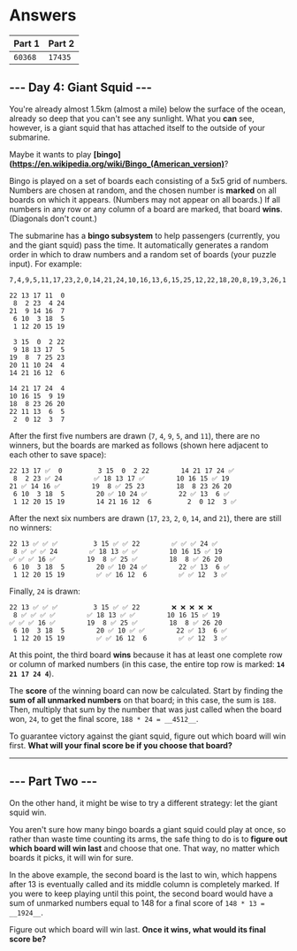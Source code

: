 # Answers

| Part 1  | Part 2  |
| ------- | ------- |
| `60368` | `17435` |

## --- Day 4: Giant Squid ---

You're already almost 1.5km (almost a mile) below the surface of the ocean, already so deep that you can't see any sunlight. What you __can__ see, however, is a giant squid that has attached itself to the outside of your submarine.

Maybe it wants to play __[bingo](https://en.wikipedia.org/wiki/Bingo_(American_version)__?

Bingo is played on a set of boards each consisting of a 5x5 grid of numbers. Numbers are chosen at random, and the chosen number is __marked__ on all boards on which it appears. (Numbers may not appear on all boards.) If all numbers in any row or any column of a board are marked, that board __wins__. (Diagonals don't count.)

The submarine has a __bingo subsystem__ to help passengers (currently, you and the giant squid) pass the time. It automatically generates a random order in which to draw numbers and a random set of boards (your puzzle input). For example:

    7,4,9,5,11,17,23,2,0,14,21,24,10,16,13,6,15,25,12,22,18,20,8,19,3,26,1

    22 13 17 11  0
     8  2 23  4 24
    21  9 14 16  7
     6 10  3 18  5
     1 12 20 15 19

     3 15  0  2 22
     9 18 13 17  5
    19  8  7 25 23
    20 11 10 24  4
    14 21 16 12  6

    14 21 17 24  4
    10 16 15  9 19
    18  8 23 26 20
    22 11 13  6  5
     2  0 12  3  7

After the first five numbers are drawn (`7`, `4`, `9`, `5`, and `11`), there are no winners, but the boards are marked as follows (shown here adjacent to each other to save space):

    22 13 17 ✅  0         3 15  0  2 22        14 21 17 24 ✅
     8  2 23 ✅ 24        ✅ 18 13 17 ✅        10 16 15 ✅ 19
    21 ✅ 14 16 ✅        19  8 ✅ 25 23        18  8 23 26 20
     6 10  3 18  5        20 ✅ 10 24 ✅        22 ✅ 13  6 ✅
     1 12 20 15 19        14 21 16 12  6         2  0 12  3 ✅

After the next six numbers are drawn (`17`, `23`, `2`, `0`, `14`, and `21`), there are still no winners:

    22 13 ✅ ✅ ✅         3 15 ✅ ✅ 22        ✅ ✅ ✅ 24 ✅
     8 ✅ ✅ ✅ 24        ✅ 18 13 ✅ ✅        10 16 15 ✅ 19
    ✅ ✅ ✅ 16 ✅        19  8 ✅ 25 ✅        18  8 ✅ 26 20
     6 10  3 18  5        20 ✅ 10 24 ✅        22 ✅ 13  6 ✅
     1 12 20 15 19        ✅ ✅ 16 12  6        ✅ ✅ 12  3 ✅

Finally, `24` is drawn:

    22 13 ✅ ✅ ✅         3 15 ✅ ✅ 22        ❌ ❌ ❌ ❌ ❌
     8 ✅ ✅ ✅ ✅        ✅ 18 13 ✅ ✅        10 16 15 ✅ 19
    ✅ ✅ ✅ 16 ✅        19  8 ✅ 25 ✅        18  8 ✅ 26 20
     6 10  3 18  5        20 ✅ 10 ✅ ✅        22 ✅ 13  6 ✅
     1 12 20 15 19        ✅ ✅ 16 12  6        ✅ ✅ 12  3 ✅

At this point, the third board __wins__ because it has at least one complete row or column of marked numbers (in this case, the entire top row is marked: __`14 21 17 24 4`__).

The __score__ of the winning board can now be calculated. Start by finding the __sum of all unmarked numbers__ on that board; in this case, the sum is `188`. Then, multiply that sum by the number that was just called when the board won, `24`, to get the final score, `188 * 24 = __4512__`.

To guarantee victory against the giant squid, figure out which board will win first. __What will your final score be if you choose that board?__

-----------------

## --- Part Two ---

On the other hand, it might be wise to try a different strategy: let the giant squid win.

You aren't sure how many bingo boards a giant squid could play at once, so rather than waste time counting its arms, the safe thing to do is to __figure out which board will win last__ and choose that one. That way, no matter which boards it picks, it will win for sure.

In the above example, the second board is the last to win, which happens after 13 is eventually called and its middle column is completely marked. If you were to keep playing until this point, the second board would have a sum of unmarked numbers equal to 148 for a final score of `148 * 13 = __1924__`.

Figure out which board will win last. __Once it wins, what would its final score be?__
